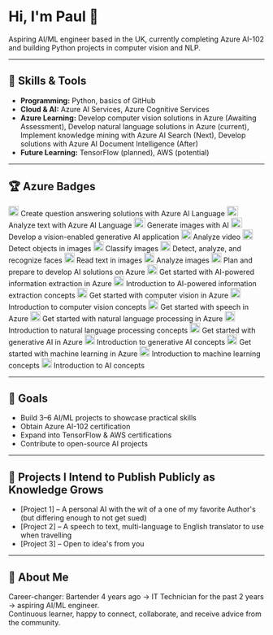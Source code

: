 # Hi, I'm Paul 👋

Aspiring AI/ML engineer based in the UK, currently completing Azure AI-102 and building Python projects in computer vision and NLP.

---

## 🚀 Skills & Tools
- **Programming:** Python, basics of GitHub
- **Cloud & AI:** Azure AI Services, Azure Cognitive Services
- **Azure Learning:** Develop computer vision solutions in Azure (Awaiting Assessment), Develop natural language solutions in Azure (current), Implement knowledge mining with Azure AI Search (Next), Develop solutions with Azure AI Document Intelligence (After)
- **Future Learning:** TensorFlow (planned), AWS (potential)

---






## 🏆 Azure Badges
<img width="20" height="20" alt="image" src="https://github.com/user-attachments/assets/449275bc-25d3-472c-86d5-6dc7a5d7ffe3" /> Create question answering solutions with Azure AI Language
<img width="22" height="20" alt="image" src="https://github.com/user-attachments/assets/1e52f694-2ece-4906-b967-25b5516ac7d0" /> Analyze text with Azure AI Language
<img width="22" height="20" alt="image" src="https://github.com/user-attachments/assets/143047d2-bfb6-448f-bdc5-8b185a26c777" /> Generate images with AI
<img width="22" height="20" alt="image" src="https://github.com/user-attachments/assets/3fa0d2fb-1c05-4c18-964a-73030f15c700" /> Develop a vision-enabled generative AI application
<img width="20" height="20" alt="image" src="https://github.com/user-attachments/assets/6ac06c74-a013-4d68-bf62-6fa570b888f7" /> Analyze video
<img width="20" height="20" alt="image" src="https://github.com/user-attachments/assets/ea1a18d8-4d21-452b-9599-ae8bc7f80c7b" /> Detect objects in images
<img width="20" height="20" alt="image" src="https://github.com/user-attachments/assets/40d1a1f5-a0b5-4a83-a2c0-d353e132df14" /> Classify images
<img width="20" height="20" alt="image" src="https://github.com/user-attachments/assets/352d36c8-f3e9-4711-8473-aa5dbb8ed1f9" /> Detect, analyze, and recognize faces
<img width="20" height="20" alt="image" src="https://github.com/user-attachments/assets/2b008d0d-2162-4b98-ac91-021e138c06df" /> Read text in images
<img width="20" height="20" alt="image" src="https://github.com/user-attachments/assets/5a60e624-1985-412a-a4b6-d326b9e6820b" /> Analyze images
<img width="20" height="20" alt="image" src="https://github.com/user-attachments/assets/e23e26b3-bb4f-4a58-a007-082d19090558" /> Plan and prepare to develop AI solutions on Azure
<img width="20" height="20" alt="image" src="https://github.com/user-attachments/assets/28f5970b-4ad4-4c70-9c49-8390e591b2e0" /> Get started with AI-powered information extraction in Azure
<img width="20" height="20" alt="image" src="https://github.com/user-attachments/assets/6d0e427c-bfc8-4d14-b439-3f8acddf06d1" /> Introduction to AI-powered information extraction concepts
<img width="20" height="20" alt="image" src="https://github.com/user-attachments/assets/c1bfa5ba-bbfb-4b06-850b-9e67343472bc" /> Get started with computer vision in Azure
<img width="20" height="20" alt="image" src="https://github.com/user-attachments/assets/103ade62-45dd-4ec2-9118-2ebadf39a350" /> Introduction to computer vision concepts
<img width="20" height="20" alt="image" src="https://github.com/user-attachments/assets/2a42501d-ba5e-4bd0-a21a-95c27e5cddd3" /> Get started with speech in Azure
<img width="20" height="20" alt="image" src="https://github.com/user-attachments/assets/7e124cb7-3196-4e25-b3e6-d4ef78bc3933" /> Get started with natural language processing in Azure
<img width="20" height="20" alt="image" src="https://github.com/user-attachments/assets/8f9ba955-6360-455e-8875-cb69332a42cd" /> Introduction to natural language processing concepts
<img width="20" height="20" alt="image" src="https://github.com/user-attachments/assets/61136d4d-2783-4ebc-a182-b6a3e780eaae" /> Get started with generative AI in Azure
<img width="20" height="20" alt="image" src="https://github.com/user-attachments/assets/873ab4a9-a387-4385-ae79-c0d240f9f9ad" /> Introduction to generative AI concepts
<img width="20" height="20" alt="image" src="https://github.com/user-attachments/assets/d1f9278c-1c70-4099-9365-ab5a95c04395" /> Get started with machine learning in Azure
<img width="20" height="20" alt="image" src="https://github.com/user-attachments/assets/90bd1055-5b08-4f80-863a-3b9ed387cb81" /> Introduction to machine learning concepts
<img width="20" height="20" alt="image" src="https://github.com/user-attachments/assets/48f7d3ac-163a-4e09-b3de-e93927d0a9c8" /> Introduction to AI concepts





















---

## 🎯 Goals
- Build 3–6 AI/ML projects to showcase practical skills
- Obtain Azure AI-102 certification
- Expand into TensorFlow & AWS certifications
- Contribute to open-source AI projects

---

## 📂 Projects I Intend to Publish Publicly as Knowledge Grows
- [Project 1] – A personal AI with the wit of a one of my favorite Author's (but differing enough to not get sued) 
- [Project 2] – A speech to text, multi-language to English translator to use when travelling   
- [Project 3] – Open to idea's from you

---

## 🌱 About Me
Career-changer: Bartender 4 years ago → IT Technician for the past 2 years → aspiring AI/ML engineer.  
Continuous learner, happy to connect, collaborate, and receive advice from the community.
 

<!--
**Pm8566/Pm8566** is a ✨ _special_ ✨ repository because its `README.md` (this file) appears on your GitHub profile.

Here are some ideas to get you started:

- 🔭 I’m currently working on ...
- 🌱 I’m currently learning ...
- 👯 I’m looking to collaborate on ...
- 🤔 I’m looking for help with ...
- 💬 Ask me about ...
- 📫 How to reach me: ...
- 😄 Pronouns: ...
- ⚡ Fun fact: ...

---

## 📫 Connect with Me
- LinkedIn: [Your LinkedIn URL]  
- Twitter/GitHub Discussions: [Optional] 
-->
